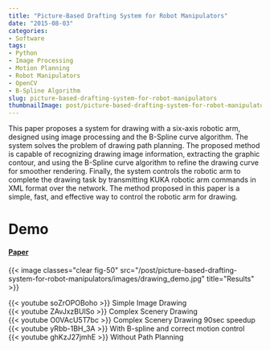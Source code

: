 ```yaml
---
title: "Picture-Based Drafting System for Robot Manipulators"
date: "2015-08-03"
categories:
- Software
tags:
- Python
- Image Processing
- Motion Planning
- Robot Manipulators
- OpenCV
- B-Spline Algorithm
slug: picture-based-drafting-system-for-robot-manipulators
thumbnailImage: post/picture-based-drafting-system-for-robot-manipulators/images/drawing_cover2.jpg
---
```


<!-- for peek -->
This paper proposes a system for drawing with a six-axis robotic arm, designed using image processing and the B-Spline curve algorithm. The system solves the problem of drawing path planning. The proposed method is capable of recognizing drawing image information, extracting the graphic contour, and using the B-Spline curve algorithm to refine the drawing curve for smoother rendering. Finally, the system controls the robotic arm to complete the drawing task by transmitting KUKA robotic arm commands in XML format over the network. The method proposed in this paper is a simple, fast, and effective way to control the robotic arm for drawing.

<!--more-->
# Demo
<h4 class='text-left'>
    <a href='/post/picture-based-drafting-system-for-robot-manipulators/files/20150803_GuanTingLi_paper.pdf'>Paper</a>
</h4>

{{< image classes="clear fig-50" src="/post/picture-based-drafting-system-for-robot-manipulators/images/drawing_demo.jpg" title="Results" >}}

<div class="yt-grid-container">
    <div>{{< youtube soZrOPOBoho >}} Simple Image Drawing</div>
    <div>{{< youtube ZAvJxzBUlSo >}} Complex Scenery Drawing</div>
    <div>{{< youtube O0VAcU5T7bc >}} Complex Scenery Drawing 90sec speedup</div>
    <div>{{< youtube yRbb-1BH_3A >}} With B-spline and correct motion control</div>
    <div>{{< youtube ghKzJ27jmhE >}} Without Path Planning</div>
</div>
